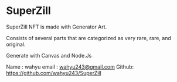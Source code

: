 # SuperZill

SuperZill NFT is made with Generator Art.

Consists of several parts that are categorized as very rare, rare, and original.

Generate with Canvas and Node.Js

Name  : wahyu
email : wahyu243@gmail.com
Github: https://github.com/wahyu243/SuperZill
